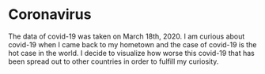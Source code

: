 # Coronavirus

The data of covid-19 was taken on March 18th, 2020. I am curious about covid-19 when I came back to my hometown and the case of covid-19 is the hot case in the world. I decide to visualize how worse this covid-19 that has been spread out to other countries in order to fulfill my curiosity. 
